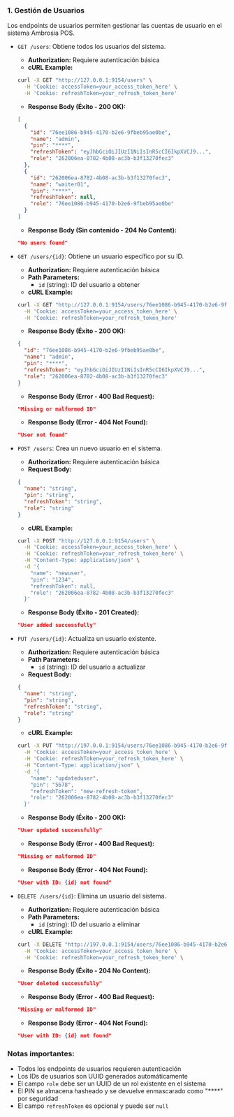 ### 1. Gestión de Usuarios

Los endpoints de usuarios permiten gestionar las cuentas de usuario en el sistema Ambrosia POS.

- `GET /users`: Obtiene todos los usuarios del sistema.
  - **Authorization:** Requiere autenticación básica
  - **cURL Example:**
  ```bash
  curl -X GET "http://127.0.0.1:9154/users" \
    -H 'Cookie: accessToken=your_access_token_here' \
    -H 'Cookie: refreshToken=your_refresh_token_here' 
  ```
  - **Response Body (Éxito - 200 OK):**
  ```json
  [
    {
      "id": "76ee1086-b945-4170-b2e6-9fbeb95ae0be",
      "name": "admin",
      "pin": "****",
      "refreshToken": "eyJhbGciOiJIUzI1NiIsInR5cCI6IkpXVCJ9...",
      "role": "262006ea-8782-4b08-ac3b-b3f13270fec3"
    },
    {
      "id": "262006ea-8782-4b08-ac3b-b3f13270fec3",
      "name": "waiter01",
      "pin": "****",
      "refreshToken": null,
      "role": "76ee1086-b945-4170-b2e6-9fbeb95ae0be"
    }
  ]
  ```
  - **Response Body (Sin contenido - 204 No Content):**
  ```json
  "No users found"
  ```

- `GET /users/{id}`: Obtiene un usuario específico por su ID.
  - **Authorization:** Requiere autenticación básica
  - **Path Parameters:**
    - `id` (string): ID del usuario a obtener
  - **cURL Example:**
  ```bash
  curl -X GET "http://127.0.0.1:9154/users/76ee1086-b945-4170-b2e6-9fbeb95ae0be" \
    -H 'Cookie: accessToken=your_access_token_here' \
    -H 'Cookie: refreshToken=your_refresh_token_here' 
  ```
  - **Response Body (Éxito - 200 OK):**
  ```json
  {
    "id": "76ee1086-b945-4170-b2e6-9fbeb95ae0be",
    "name": "admin",
    "pin": "****",
    "refreshToken": "eyJhbGciOiJIUzI1NiIsInR5cCI6IkpXVCJ9...",
    "role": "262006ea-8782-4b08-ac3b-b3f13270fec3"
  }
  ```
  - **Response Body (Error - 400 Bad Request):**
  ```json
  "Missing or malformed ID"
  ```
  - **Response Body (Error - 404 Not Found):**
  ```json
  "User not found"
  ```

- `POST /users`: Crea un nuevo usuario en el sistema.
  - **Authorization:** Requiere autenticación básica
  - **Request Body:**
  ```json
  {
    "name": "string",
    "pin": "string",
    "refreshToken": "string",
    "role": "string"
  }
  ```
  - **cURL Example:**
  ```bash
  curl -X POST "http://127.0.0.1:9154/users" \
    -H 'Cookie: accessToken=your_access_token_here' \
    -H 'Cookie: refreshToken=your_refresh_token_here' \
    -H "Content-Type: application/json" \
    -d '{
      "name": "newuser",
      "pin": "1234",
      "refreshToken": null,
      "role": "262006ea-8782-4b08-ac3b-b3f13270fec3"
    }'
  ```
  - **Response Body (Éxito - 201 Created):**
  ```json
  "User added successfully"
  ```

- `PUT /users/{id}`: Actualiza un usuario existente.
  - **Authorization:** Requiere autenticación básica
  - **Path Parameters:**
    - `id` (string): ID del usuario a actualizar
  - **Request Body:**
  ```json
  {
    "name": "string",
    "pin": "string",
    "refreshToken": "string",
    "role": "string"
  }
  ```
  - **cURL Example:**
  ```bash
  curl -X PUT "http://197.0.0.1:9154/users/76ee1086-b945-4170-b2e6-9fbeb95ae0be" \
    -H 'Cookie: accessToken=your_access_token_here' \
    -H 'Cookie: refreshToken=your_refresh_token_here' \
    -H "Content-Type: application/json" \
    -d '{
      "name": "updateduser",
      "pin": "5678",
      "refreshToken": "new-refresh-token",
      "role": "262006ea-8782-4b08-ac3b-b3f13270fec3"
    }'
  ```
  - **Response Body (Éxito - 200 OK):**
  ```json
  "User updated successfully"
  ```
  - **Response Body (Error - 400 Bad Request):**
  ```json
  "Missing or malformed ID"
  ```
  - **Response Body (Error - 404 Not Found):**
  ```json
  "User with ID: {id} not found"
  ```

- `DELETE /users/{id}`: Elimina un usuario del sistema.
  - **Authorization:** Requiere autenticación básica
  - **Path Parameters:**
    - `id` (string): ID del usuario a eliminar
  - **cURL Example:**
  ```bash
  curl -X DELETE "http://197.0.0.1:9154/users/76ee1086-b945-4170-b2e6-9fbeb95ae0be" \
    -H 'Cookie: accessToken=your_access_token_here' \
    -H 'Cookie: refreshToken=your_refresh_token_here' \
  ```
  - **Response Body (Éxito - 204 No Content):**
  ```json
  "User deleted successfully"
  ```
  - **Response Body (Error - 400 Bad Request):**
  ```json
  "Missing or malformed ID"
  ```
  - **Response Body (Error - 404 Not Found):**
  ```json
  "User with ID: {id} not found"
  ```

### Notas importantes:
- Todos los endpoints de usuarios requieren autenticación 
- Los IDs de usuarios son UUID generados automáticamente
- El campo `role` debe ser un UUID de un rol existente en el sistema
- El PIN se almacena hasheado y se devuelve enmascarado como "****" por seguridad
- El campo `refreshToken` es opcional y puede ser `null`

